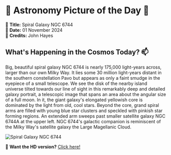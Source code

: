 # 🌌 **Astronomy Picture of the Day** 🌌

🔭 **Title:** Spiral Galaxy NGC 6744  
📅 **Date:** 01 November 2024  
📸 **Credits:** John Hayes  

## **What's Happening in the Cosmos Today?** 📫

Big, beautiful spiral galaxy NGC 6744 is nearly 175,000 light-years across, larger than our own Milky Way. It lies some 30 million light-years distant in the southern constellation Pavo but appears as only a faint smudge in the eyepiece of a small telescope. We see the disk of the nearby island universe tilted towards our line of sight in this remarkably deep and detailed galaxy portrait, a telescopic image that spans an area about the angular size of a full moon. In it, the giant galaxy's elongated yellowish core is dominated by the light from old, cool stars. Beyond the core, grand spiral arms are filled with young blue star clusters and speckled with pinkish star forming regions. An extended arm sweeps past smaller satellite galaxy NGC 6744A at the upper left. NGC 6744's galactic companion is reminiscent of the Milky Way's satellite galaxy the Large Magellanic Cloud.


![Spiral Galaxy NGC 6744](https://apod.nasa.gov/apod/image/2411/NGC6744_V2_8_sm1024.jpg)

🌠 **Want the HD version?** [Click here!](https://apod.nasa.gov/apod/image/2411/NGC6744_V2_8_sm.jpg)
